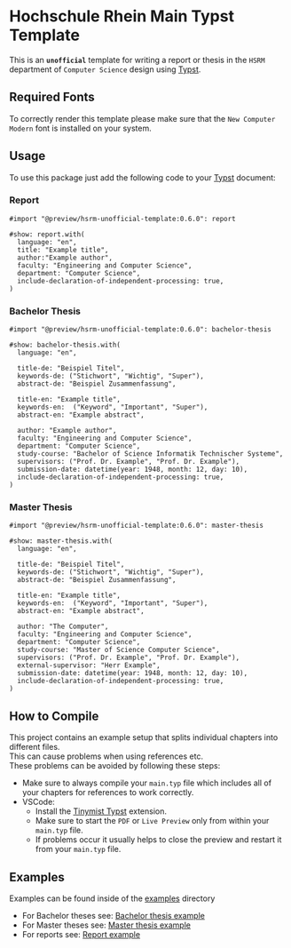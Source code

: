 # Hochschule Rhein Main Typst Template

This is an **`unofficial`** template for writing a report or thesis in the `HSRM` department of `Computer Science` design using [Typst](https://github.com/typst/typst).

## Required Fonts

To correctly render this template please make sure that the `New Computer Modern` font is installed on your system.

## Usage

To use this package just add the following code to your [Typst](https://github.com/typst/typst) document:

### Report

```typst
#import "@preview/hsrm-unofficial-template:0.6.0": report

#show: report.with(
  language: "en",
  title: "Example title",
  author:"Example author",
  faculty: "Engineering and Computer Science",
  department: "Computer Science",
  include-declaration-of-independent-processing: true,
)
```

### Bachelor Thesis

```typst
#import "@preview/hsrm-unofficial-template:0.6.0": bachelor-thesis

#show: bachelor-thesis.with(
  language: "en",

  title-de: "Beispiel Titel",
  keywords-de: ("Stichwort", "Wichtig", "Super"),
  abstract-de: "Beispiel Zusammenfassung",

  title-en: "Example title",
  keywords-en:  ("Keyword", "Important", "Super"),
  abstract-en: "Example abstract",

  author: "Example author",
  faculty: "Engineering and Computer Science",
  department: "Computer Science",
  study-course: "Bachelor of Science Informatik Technischer Systeme",
  supervisors: ("Prof. Dr. Example", "Prof. Dr. Example"),
  submission-date: datetime(year: 1948, month: 12, day: 10),
  include-declaration-of-independent-processing: true,
)
```

### Master Thesis

```typst
#import "@preview/hsrm-unofficial-template:0.6.0": master-thesis

#show: master-thesis.with(
  language: "en",

  title-de: "Beispiel Titel",
  keywords-de: ("Stichwort", "Wichtig", "Super"),
  abstract-de: "Beispiel Zusammenfassung",

  title-en: "Example title",
  keywords-en:  ("Keyword", "Important", "Super"),
  abstract-en: "Example abstract",

  author: "The Computer",
  faculty: "Engineering and Computer Science",
  department: "Computer Science",
  study-course: "Master of Science Computer Science",
  supervisors: ("Prof. Dr. Example", "Prof. Dr. Example"),
  external-supervisor: "Herr Example",
  submission-date: datetime(year: 1948, month: 12, day: 10),
  include-declaration-of-independent-processing: true,
)
```

## How to Compile

This project contains an example setup that splits individual chapters into different files.\
This can cause problems when using references etc.\
These problems can be avoided by following these steps:

- Make sure to always compile your `main.typ` file which includes all of your chapters for references to work correctly.
- VSCode:
  - Install the [Tinymist Typst](https://marketplace.visualstudio.com/items?itemName=myriad-dreamin.tinymist) extension.
  - Make sure to start the `PDF` or `Live Preview` only from within your `main.typ` file.
  - If problems occur it usually helps to close the preview and restart it from your `main.typ` file.

## Examples

Examples can be found inside of the [examples](https://github.com/SimonJohannesEngelhardt/HSRM-Typist-Template/tree/main/examples) directory

- For Bachelor  theses see: [Bachelor thesis example](https://github.com/SimonJohannesEngelhardt/HSRM-Typist-Template/tree/main/examples/bachelor-thesis)
- For Master theses see: [Master thesis example](https://github.com/SimonJohannesEngelhardt/HSRM-Typist-Template/tree/main/examples/master-thesis)
- For reports see: [Report example](https://github.com/SimonJohannesEngelhardt/HSRM-Typist-Template/tree/main/examples/report)
